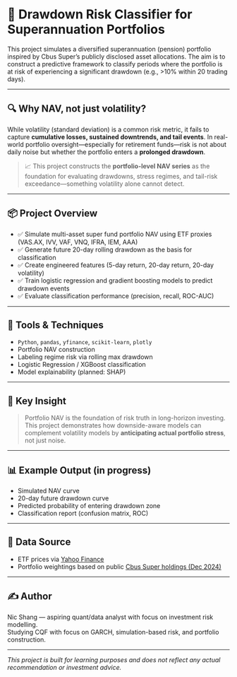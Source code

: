 # 🧠 Drawdown Risk Classifier for Superannuation Portfolios

This project simulates a diversified superannuation (pension) portfolio inspired by Cbus Super’s publicly disclosed asset allocations. The aim is to construct a predictive framework to classify periods where the portfolio is at risk of experiencing a significant drawdown (e.g., >10% within 20 trading days).

---

## 🔍 Why NAV, not just volatility?

While volatility (standard deviation) is a common risk metric, it fails to capture **cumulative losses, sustained downtrends, and tail events**. In real-world portfolio oversight—especially for retirement funds—risk is not about daily noise but whether the portfolio enters a **prolonged drawdown**.

> 📈 This project constructs the **portfolio-level NAV series** as the foundation for evaluating drawdowns, stress regimes, and tail-risk exceedance—something volatility alone cannot detect.

---

## 📦 Project Overview

- ✅ Simulate multi-asset super fund portfolio NAV using ETF proxies (VAS.AX, IVV, VAF, VNQ, IFRA, IEM, AAA)
- ✅ Generate future 20-day rolling drawdown as the basis for classification
- ✅ Create engineered features (5-day return, 20-day return, 20-day volatility)
- ✅ Train logistic regression and gradient boosting models to predict drawdown events
- ✅ Evaluate classification performance (precision, recall, ROC-AUC)

---

## 🧰 Tools & Techniques

- `Python`, `pandas`, `yfinance`, `scikit-learn`, `plotly`
- Portfolio NAV construction
- Labeling regime risk via rolling max drawdown
- Logistic Regression / XGBoost classification
- Model explainability (planned: SHAP)

---

## 🧩 Key Insight

> Portfolio NAV is the foundation of risk truth in long-horizon investing.  
> This project demonstrates how downside-aware models can complement volatility models by **anticipating actual portfolio stress**, not just noise.

---

## 📊 Example Output (in progress)

- Simulated NAV curve  
- 20-day future drawdown curve  
- Predicted probability of entering drawdown zone  
- Classification report (confusion matrix, ROC)

---

## 📁 Data Source

- ETF prices via [Yahoo Finance](https://finance.yahoo.com)
- Portfolio weightings based on public [Cbus Super holdings (Dec 2024)](https://www.cbussuper.com.au/super/my-investment-options/cbus-investment-holdings)

---

## ✍️ Author

Nic Shang — aspiring quant/data analyst with focus on investment risk modelling.  
Studying CQF with focus on GARCH, simulation-based risk, and portfolio construction.

---

*This project is built for learning purposes and does not reflect any actual recommendation or investment advice.*
